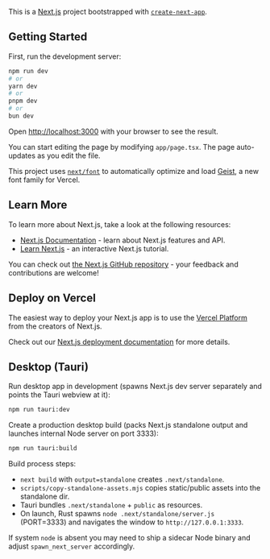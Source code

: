 This is a [Next.js](https://nextjs.org) project bootstrapped with [`create-next-app`](https://nextjs.org/docs/app/api-reference/cli/create-next-app).

## Getting Started

First, run the development server:

```bash
npm run dev
# or
yarn dev
# or
pnpm dev
# or
bun dev
```

Open [http://localhost:3000](http://localhost:3000) with your browser to see the result.

You can start editing the page by modifying `app/page.tsx`. The page auto-updates as you edit the file.

This project uses [`next/font`](https://nextjs.org/docs/app/building-your-application/optimizing/fonts) to automatically optimize and load [Geist](https://vercel.com/font), a new font family for Vercel.

## Learn More

To learn more about Next.js, take a look at the following resources:

- [Next.js Documentation](https://nextjs.org/docs) - learn about Next.js features and API.
- [Learn Next.js](https://nextjs.org/learn) - an interactive Next.js tutorial.

You can check out [the Next.js GitHub repository](https://github.com/vercel/next.js) - your feedback and contributions are welcome!

## Deploy on Vercel

The easiest way to deploy your Next.js app is to use the [Vercel Platform](https://vercel.com/new?utm_medium=default-template&filter=next.js&utm_source=create-next-app&utm_campaign=create-next-app-readme) from the creators of Next.js.

Check out our [Next.js deployment documentation](https://nextjs.org/docs/app/building-your-application/deploying) for more details.

## Desktop (Tauri)

Run desktop app in development (spawns Next.js dev server separately and points the Tauri webview at it):

```bash
npm run tauri:dev
```

Create a production desktop build (packs Next.js standalone output and launches internal Node server on port 3333):

```bash
npm run tauri:build
```

Build process steps:
- `next build` with `output=standalone` creates `.next/standalone`.
- `scripts/copy-standalone-assets.mjs` copies static/public assets into the standalone dir.
- Tauri bundles `.next/standalone` + `public` as resources.
- On launch, Rust spawns `node .next/standalone/server.js` (PORT=3333) and navigates the window to `http://127.0.0.1:3333`.

If system `node` is absent you may need to ship a sidecar Node binary and adjust `spawn_next_server` accordingly.

